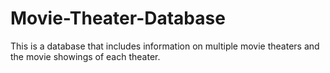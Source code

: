 # Movie-Theater-Database
This is a database that includes information on multiple movie theaters and the movie showings of each theater.
